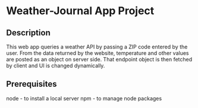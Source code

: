 # Weather-Journal App Project

## Description

This web app queries a weather API by passing a ZIP code entered by the user. From the data returned by the website, temperature and other values are posted as an object on server side. That endpoint object is then fetched by client and UI is changed dynamically.

## Prerequisites

node - to install a local server
npm - to manage node packages
